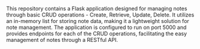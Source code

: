 This repository contains a Flask application designed for managing notes through basic CRUD operations - Create, Retrieve, Update, Delete. It utilizes an in-memory list for storing note data, making it a lightweight solution for note management. The application is configured to run on port 5000 and provides endpoints for each of the CRUD operations, facilitating the easy management of notes through a RESTful API.